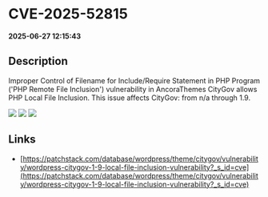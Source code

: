 # CVE-2025-52815

**2025-06-27 12:15:43**

## Description
Improper Control of Filename for Include/Require Statement in PHP Program ('PHP Remote File Inclusion') vulnerability in AncoraThemes CityGov allows PHP Local File Inclusion. This issue affects CityGov: from n/a through 1.9.

![](https://img.shields.io/static/v1?label=Score&message=8.1&color=red)
![](https://img.shields.io/static/v1?label=Severity&message=HIGH&color=red)
![](https://img.shields.io/static/v1?label=CWE&message=RFI&color=green)

## Links
- [https://patchstack.com/database/wordpress/theme/citygov/vulnerability/wordpress-citygov-1-9-local-file-inclusion-vulnerability?_s_id=cve](https://patchstack.com/database/wordpress/theme/citygov/vulnerability/wordpress-citygov-1-9-local-file-inclusion-vulnerability?_s_id=cve)
